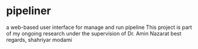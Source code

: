 # pipeliner
a web-based user interface for manage and run pipeline
This project is part of my ongoing research under the supervision of Dr. Amin Nazarat
best regards, shahriyar modami
